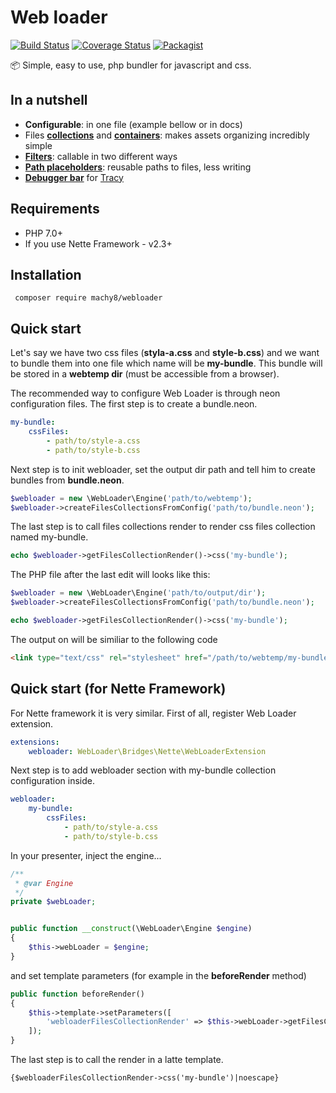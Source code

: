# Web loader
[![Build Status](https://travis-ci.org/Machy8/webloader.svg?branch=master)](https://travis-ci.org/Machy8/webloader)
[![Coverage Status](https://coveralls.io/repos/github/Machy8/webloader/badge.svg?branch=master)](https://coveralls.io/github/Machy8/webloader?branch=master)
[![Packagist](https://img.shields.io/packagist/dm/machy8/webloader.svg)](https://github.com/Machy8/webloader)

📦 Simple, easy to use, php bundler for javascript and css.

## In a nutshell
- **Configurable**: in one file (example bellow or in docs)
- Files **[collections](https://github.com/Machy8/webloader/blob/master/docs/Files%20collections.md)** and **[containers](https://github.com/Machy8/webloader/blob/master/docs/Files%20collections%20containers.md)**: makes assets organizing incredibly simple
- **[Filters](https://github.com/Machy8/webloader/blob/master/docs/Filters.md)**: callable in two different ways
- **[Path placeholders](https://github.com/Machy8/webloader/blob/master/docs/Placeholders.md)**: reusable paths to files, less writing
- **[Debugger bar](https://github.com/Machy8/webloader/blob/master/docs/Tracy%20bridge.md)** for [Tracy](https://tracy.nette.org/cs/)

## Requirements
- PHP 7.0+
- If you use Nette Framework - v2.3+

## Installation
```
 composer require machy8/webloader
```

## Quick start
Let's say we have two css files (**styla-a.css** and **style-b.css**) and we want to bundle them into one file which name will be **my-bundle**. This bundle will be stored in a **webtemp dir** (must be accessible from a browser).

The recommended way to configure Web Loader is through neon configuration files. The first step is to create a bundle.neon.
````yaml
my-bundle:
    cssFiles:
        - path/to/style-a.css
        - path/to/style-b.css
````

Next step is to init webloader, set the output dir path and tell him to create bundles from **bundle.neon**.
````PHP
$webloader = new \WebLoader\Engine('path/to/webtemp');
$webloader->createFilesCollectionsFromConfig('path/to/bundle.neon');
````

The last step is to call files collections render to render css files collection named my-bundle.
````PHP
echo $webloader->getFilesCollectionRender()->css('my-bundle');
````

The PHP file after the last edit will looks like this:
````PHP
$webloader = new \WebLoader\Engine('path/to/output/dir');
$webloader->createFilesCollectionsFromConfig('path/to/bundle.neon');

echo $webloader->getFilesCollectionRender()->css('my-bundle');
````

The output on will be similiar to the following code
````html
<link type="text/css" rel="stylesheet" href="/path/to/webtemp/my-bundle.css?v=1512829634">
````

## Quick start (for Nette Framework)
For Nette framework it is very similar. First of all, register Web Loader extension.

````yaml
extensions:
    webloader: WebLoader\Bridges\Nette\WebLoaderExtension
````

Next step is to add webloader section with my-bundle collection configuration inside.
````yaml
webloader:
    my-bundle:
        cssFiles:
            - path/to/style-a.css
            - path/to/style-b.css
````

In your presenter, inject the engine...
````PHP
/**
 * @var Engine
 */
private $webLoader;


public function __construct(\WebLoader\Engine $engine)
{
    $this->webLoader = $engine;
}
````

and set template parameters (for example in the **beforeRender** method)
````PHP
public function beforeRender()
{
    $this->template->setParameters([
        'webloaderFilesCollectionRender' => $this->webLoader->getFilesCollectionRender()
    ]);
}
````

The last step is to call the render in a latte template.
````LATTE
{$webloaderFilesCollectionRender->css('my-bundle')|noescape}
````
